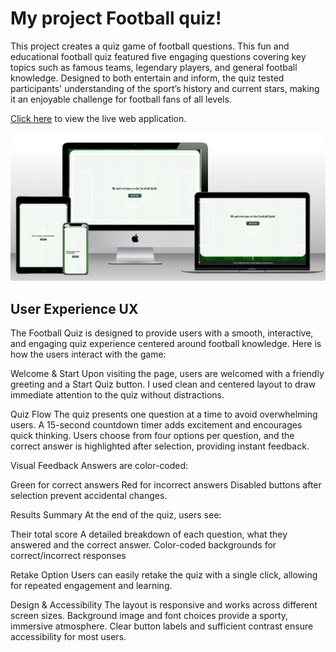 # My project Football quiz!

This project creates a quiz game of football questions. This fun and educational football quiz featured five engaging questions covering key topics such as famous teams, legendary players, and general football knowledge.
Designed to both entertain and inform, the quiz tested participants' understanding of the sport’s history and current stars, making it an enjoyable challenge for football fans of all levels.

[Click here](https://parre87.github.io/projekt2/) to view the live web application.

![Responsive Mockup](https://github.com/Parre87/projekt2/blob/main/assets/images/mockupprojekt2.png)

## User Experience UX

The Football Quiz is designed to provide users with a smooth, interactive, and engaging quiz experience centered around football knowledge. Here is how the users interact with the game:

Welcome & Start
Upon visiting the page, users are welcomed with a friendly greeting and a Start Quiz button.
I used clean and centered layout to draw immediate attention to the quiz without distractions.

Quiz Flow
The quiz presents one question at a time to avoid overwhelming users.
A 15-second countdown timer adds excitement and encourages quick thinking.
Users choose from four options per question, and the correct answer is highlighted after selection, providing instant feedback.

Visual Feedback
Answers are color-coded:

Green for correct answers
Red for incorrect answers
Disabled buttons after selection prevent accidental changes.

Results Summary
At the end of the quiz, users see:

Their total score
A detailed breakdown of each question, what they answered and the correct answer.
Color-coded backgrounds for correct/incorrect responses

Retake Option
Users can easily retake the quiz with a single click, allowing for repeated engagement and learning.

Design & Accessibility
The layout is responsive and works across different screen sizes.
Background image and font choices provide a sporty, immersive atmosphere.
Clear button labels and sufficient contrast ensure accessibility for most users.

